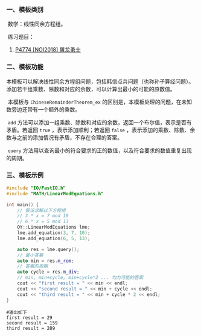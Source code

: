 ### 一、模板类别

​	数学：线性同余方程组。

​	练习题目：

1. [P4774 [NOI2018] 屠龙勇士](https://www.luogu.com.cn/problem/P4774)


### 二、模板功能

​	本模板可以解决线性同余方程组问题，包括韩信点兵问题（也称孙子算经问题）。添加若干组乘数、除数和对应的余数，可以计算出最小的可能的原数值。

​	本模板与 `ChineseRemainderTheorem_ex` 的区别是，本模板处理的问题，在未知数旁边还带有一个额外的乘数。

​	 `add` 方法可以添加一组乘数、除数和对应的余数，返回一个布尔值，表示是否有矛盾。若返回 `true` ，表示添加顺利；若返回 `false` ，表示添加的乘数、除数、余数与之前的添加情况有矛盾，不存在合理的答案。

​	`query` 方法用以查询最小的符合要求的正的数值，以及符合要求的数值重复出现的周期。


### 三、模板示例

```c++
#include "IO/FastIO.h"
#include "MATH/LinearModEquations.h"

int main() {
    // 假设求解以下方程组
    // 3 * x = 7 mod 10
    // 6 * x = 5 mod 13
    OY::LinearModEquations lme;
    lme.add_equation(3, 7, 10);
    lme.add_equation(6, 5, 13);

    auto res = lme.query();
    // 最小答案
    auto min = res.m_rem;
    // 答案的周期
    auto cycle = res.m_div;
    // min, min+cycle, min+cycle*2 ... 均为可能的答案
    cout << "first result = " << min << endl;
    cout << "second result = " << min + cycle << endl;
    cout << "third result = " << min + cycle * 2 << endl;
}
```

```
#输出如下
first result = 29
second result = 159
third result = 289

```


